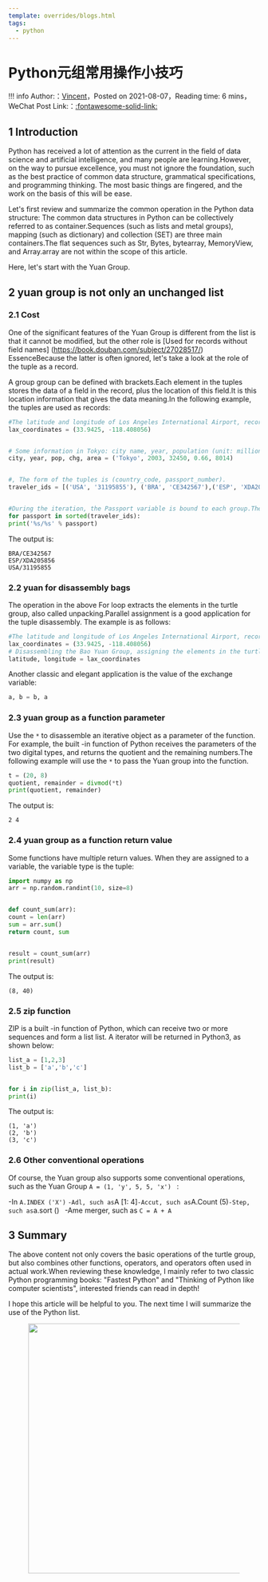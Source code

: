 ```yaml
---
template: overrides/blogs.html
tags:
  - python
---
```


# Python元组常用操作小技巧

!!! info
    Author:：[Vincent](https://github.com/Realvincentyuan)，Posted on 2021-08-07，Reading time: 6 mins，WeChat Post Link:：[:fontawesome-solid-link:](https://mp.weixin.qq.com/s/GmZ1Du4qJRai7D7oXKh75w)

## 1 Introduction


Python has received a lot of attention as the current in the field of data science and artificial intelligence, and many people are learning.However, on the way to pursue excellence, you must not ignore the foundation, such as the best practice of common data structure, grammatical specifications, and programming thinking. The most basic things are fingered, and the work on the basis of this will be ease.


Let's first review and summarize the common operation in the Python data structure: The common data structures in Python can be collectively referred to as container.Sequences (such as lists and metal groups), mapping (such as dictionary) and collection (SET) are three main containers.The flat sequences such as Str, Bytes, bytearray, MemoryView, and Array.array are not within the scope of this article.


Here, let's start with the Yuan Group.


## 2 yuan group is not only an unchanged list


### 2.1 Cost


One of the significant features of the Yuan Group is different from the list is that it cannot be modified, but the other role is
[Used for records without field names] (https://book.douban.com/subject/27028517/)
EssenceBecause the latter is often ignored, let's take a look at the role of the tuple as a record.


A group group can be defined with brackets.Each element in the tuples stores the data of a field in the record, plus the location of this field.It is this location information that gives the data meaning.In the following example, the tuples are used as records:


```Python
#The latitude and longitude of Los Angeles International Airport, recorded with the Yuan Group
lax_coordinates = (33.9425, -118.408056)


# Some information in Tokyo: city name, year, population (unit: millions), population change (unit: percentage) and area (unit: square kilometer)
city, year, pop, chg, area = ('Tokyo', 2003, 32450, 0.66, 8014)


#, The form of the tuples is (country_code, passport_number).
traveler_ids = [('USA', '31195855'), ('BRA', 'CE342567'),('ESP', 'XDA205856')]


#During the iteration, the Passport variable is bound to each group.The % format operator can be matched on the corresponding meta -group element.
for passport in sorted(traveler_ids):
print('%s/%s' % passport)
```


The output is:


```
BRA/CE342567
ESP/XDA205856
USA/31195855
```


### 2.2 yuan for disassembly bags


The operation in the above For loop extracts the elements in the turtle group, also called unpacking.Parallel assignment is a good application for the tuple disassembly. The example is as follows:


```Python
#The latitude and longitude of Los Angeles International Airport, recorded with the Yuan Group
lax_coordinates = (33.9425, -118.408056)
# Disassembling the Bao Yuan Group, assigning the elements in the turtle group to the corresponding variable
latitude, longitude = lax_coordinates
```


Another classic and elegant application is the value of the exchange variable:


```Python
a, b = b, a
```


### 2.3 yuan group as a function parameter


Use the `*` to disassemble an iterative object as a parameter of the function. For example, the built -in function of Python receives the parameters of the two digital types, and returns the quotient and the remaining numbers.The following example will use the `*` to pass the Yuan group into the function.


```Python
t = (20, 8)
quotient, remainder = divmod(*t)
print(quotient, remainder)
```
The output is:


```
2 4
```


### 2.4 yuan group as a function return value


Some functions have multiple return values. When they are assigned to a variable, the variable type is the tuple:


```Python
import numpy as np
arr = np.random.randint(10, size=8)


def count_sum(arr):
count = len(arr)
sum = arr.sum()
return count, sum


result = count_sum(arr)
print(result)
```


The output is:


```
(8, 40)
```


### 2.5 zip function


ZIP is a built -in function of Python, which can receive two or more sequences and form a list list. A iterator will be returned in Python3, as shown below:


```Python
list_a = [1,2,3]
list_b = ['a','b','c']


for i in zip(list_a, list_b):
print(i)
```


The output is:


```
(1, 'a')
(2, 'b')
(3, 'c')
```


### 2.6 Other conventional operations


Of course, the Yuan group also supports some conventional operations, such as the Yuan Group `A = (1, 'y', 5, 5, 'x')` `` ``:


-In `A.INDEX ('X')` `
-Adl, such as `A [1: 4]`
-Accut, such as `A.Count (5)`
-Step, such as `a.sort ()` `
-Ame merger, such as `C = A + A`


## 3 Summary


The above content not only covers the basic operations of the turtle group, but also combines other functions, operators, and operators often used in actual work.When reviewing these knowledge, I mainly refer to two classic Python programming books: "Fastest Python" and "Thinking of Python like computer scientists", interested friends can read in depth!


I hope this article will be helpful to you. The next time I will summarize the use of the Python list.


<figure>
  <img src="https://cdn.jsdelivr.net/gh/BulletTech2021/Pics/2021-6-14/1623639526512-1080P%20(Full%20HD)%20-%20Tail%20Pic.png" width="500" />

</figure>